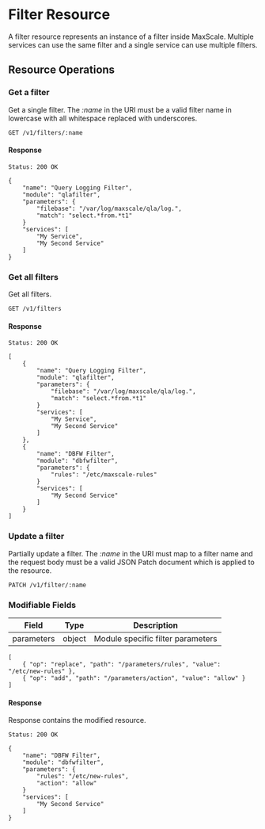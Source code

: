 # Filter Resource

A filter resource represents an instance of a filter inside MaxScale. Multiple
services can use the same filter and a single service can use multiple filters.

## Resource Operations

### Get a filter

Get a single filter. The _:name_ in the URI must be a valid filter name in
lowercase with all whitespace replaced with underscores.

```
GET /v1/filters/:name
```

#### Response

```
Status: 200 OK

{
    "name": "Query Logging Filter",
    "module": "qlafilter",
    "parameters": {
        "filebase": "/var/log/maxscale/qla/log.",
        "match": "select.*from.*t1"
    }
    "services": [
        "My Service",
        "My Second Service"
    ]
}
```

### Get all filters

Get all filters.

```
GET /v1/filters
```

#### Response

```
Status: 200 OK

[
    {
        "name": "Query Logging Filter",
        "module": "qlafilter",
        "parameters": {
            "filebase": "/var/log/maxscale/qla/log.",
            "match": "select.*from.*t1"
        }
        "services": [
            "My Service",
            "My Second Service"
        ]
    },
    {
        "name": "DBFW Filter",
        "module": "dbfwfilter",
        "parameters": {
            "rules": "/etc/maxscale-rules"
        }
        "services": [
            "My Second Service"
        ]
    }
]
```

### Update a filter

Partially update a filter. The _:name_ in the URI must map to a filter name
and the request body must be a valid JSON Patch document which is applied to the
resource.

```
PATCH /v1/filter/:name
```

### Modifiable Fields

|Field       |Type   |Description                      |
|------------|-------|---------------------------------|
|parameters  |object |Module specific filter parameters|

```
[
    { "op": "replace", "path": "/parameters/rules", "value": "/etc/new-rules" },
    { "op": "add", "path": "/parameters/action", "value": "allow" }
]
```

#### Response

Response contains the modified resource.

```
Status: 200 OK

{
    "name": "DBFW Filter",
    "module": "dbfwfilter",
    "parameters": {
        "rules": "/etc/new-rules",
        "action": "allow"
    }
    "services": [
        "My Second Service"
    ]
}
```
